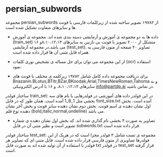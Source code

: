 # persian_subwords
مجموعه persian_subwords از ۱۹۷۸۲ تصویر ساخته شده از زیرکلمات فارسی با فونت ها و سایزهای متفاوت تشکیل شده است. 

* داده ها به دو مجموعه ی آموزش و آزمایشی دسته بندی شده اند. مجموعه ی آموزش (train_set) متشکل از  ۲۰۰۰ تصویر با فونت بی نازنین به سایزهای ۸،۱۰،۱۲،۱۴و ۱۶  می باشد.در مجموعه آزمایشی (test_set)،  تصاویر ۴۰ صفحه از متون فارسی به همراه فایل متنی آن ها قرار داده شده است.

* از این مجموعه می توان برای حل مساله ی تشخیص نوری کلمات (ocr) استفاده نمود.

* برای دریافت مجموعه داده کامل شامل ۱۹۷۸۲ زیرکلمه ی مختلف با فونت های Bnazanin.BLotus,BTitr,BZar,BKoodak,Arial,TimesNewRoman,Tahoma و به سایزهای ۸،۱۰،۱۲،۱۴، و ۱۶ با آدرس الکترونیکی info@partdp.ai در تماس باشید.

ساختار فولدر train_set:
در این فولدر داده های آموزشی در فولدرهایی با نام های سه بخشی مثل 1_8_1  آمده است. همان طور که در فایل font_size.txt آمده است. بخش اول نشان دهنده ی اسم فونت. بخش دوم نشان دهنده سایز فونت و بخش آخر نشان دهنده نوع قلم (bold,italic,normal,undeline) می باشد.
 
* تصاویر به صورت ۴ بخشی نام گذاری شده اند. که بخش اول نشان دهنده ی شماره تصویر است و نظیر متنی آن در فایل subwords.txt قرار داده شده است.

ساختار فولدر test_set:
مجموعه ی تست شامل ۳ فولدر مجزا است که در هریک از این فولدرها تصاویری از متون فارسی قرار داده شده است. فایل متنی ای که تصاویر هر فولدر با استفاده از آن تولید شده اند به صورت فایل txt در فولدر test_set قرار گرفته است.
